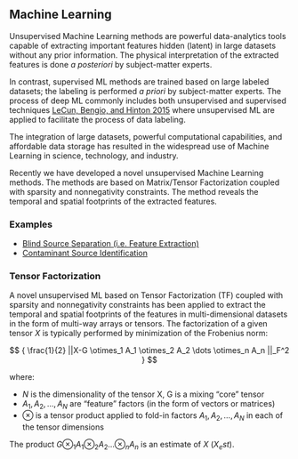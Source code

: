 ## Machine Learning

Unsupervised Machine Learning methods are powerful data-analytics tools capable of extracting important features hidden (latent) in large datasets without any prior information.
The physical interpretation of the extracted features is done *a posteriori* by subject-matter experts.

In contrast, supervised ML methods are trained based on large labeled datasets; the labeling is performed *a priori* by subject-matter experts.
The process of deep ML commonly includes both unsupervised and supervised techniques [LeCun, Bengio, and Hinton 2015](https://www.nature.com/articles/nature14539) where unsupervised ML are applied to facilitate the process of data labeling.

The integration of large datasets, powerful computational capabilities, and affordable data storage has resulted in the widespread use of Machine Learning in science, technology, and industry.

Recently we have developed a novel unsupervised Machine Learning methods.
The methods are based on Matrix/Tensor Factorization coupled with sparsity and nonnegativity constraints.
The method reveals the temporal and spatial footprints of the extracted features.

### Examples

* [Blind Source Separation (i.e. Feature Extraction)](../../Examples/blind_source_separation/index.html)
* [Contaminant Source Identification](../Examples/contaminant_source_identification/index.html)

### Tensor Factorization

A novel unsupervised ML based on Tensor Factorization (TF) coupled with sparsity and nonnegativity constraints has been applied to extract the temporal and spatial footprints of the features in multi-dimensional datasets in the form of multi-way arrays or tensors.
The factorization of a given tensor $X$ is typically performed by minimization of the Frobenius norm:

$$ { \frac{1}{2} ||X-G \otimes_1 A_1 \otimes_2 A_2 \dots \otimes_n A_n ||_F^2 } $$

where:

* $N$ is the dimensionality of the tensor X, G is a mixing “core” tensor
* $A_1,A_2,\dots,A_N$ are “feature” factors (in the form of vectors or matrices)
* $\otimes$ is a tensor product applied to fold-in factors $A_1,A_2,\dots,A_N$  in each of the tensor dimensions

The product $G \otimes_1 A_1 \otimes_2 A_2 \dots \otimes_n A_n$ is an estimate of $X$ ($X_est$).


